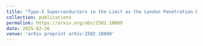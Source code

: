 ```yaml
---
title: "Type-I Superconductors in the Limit as the London Penetration Depth Goes to 0"
collection: publications
permalink: https://arxiv.org/abs/2502.18809 
date: 2025-02-26
venue: 'arXiv preprint arXiv:2502.18809'
---
```

